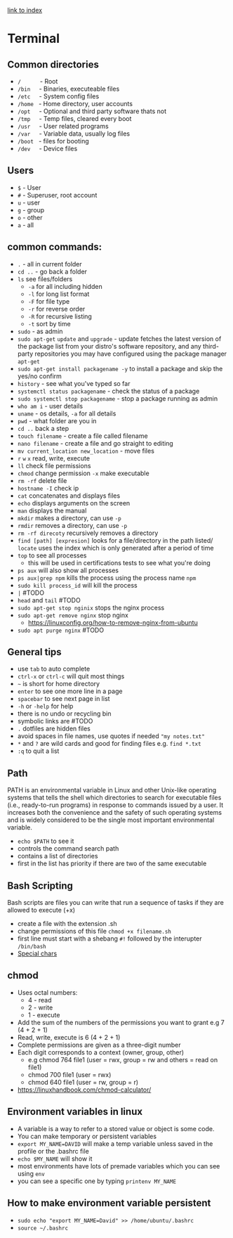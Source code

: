 [link to index](/readme.md)  
# Terminal

## Common directories
- `/` &nbsp;&nbsp;&nbsp;&nbsp;&nbsp;&nbsp;&nbsp;&nbsp;&nbsp;&nbsp;- Root  
- `/bin` &nbsp;&nbsp;&nbsp;&nbsp;- Binaries, executeable files
- `/etc` &nbsp;&nbsp;&nbsp;&nbsp;- System config files
- `/home` &nbsp;&nbsp;- Home directory, user accounts
- `/opt` &nbsp;&nbsp;&nbsp;&nbsp;- Optional and third party software thats not
- `/tmp` &nbsp;&nbsp;&nbsp;&nbsp;- Temp files, cleared every boot
- `/usr` &nbsp;&nbsp;&nbsp;&nbsp;- User related programs
- `/var` &nbsp;&nbsp;&nbsp;&nbsp;- Variable data, usually log files
- `/boot` &nbsp;&nbsp;- files for booting
- `/dev` &nbsp;&nbsp;&nbsp;&nbsp;- Device files

## Users
- `$` - User
- `#` - Superuser, root account
- `u` - user
- `g` - group
- `o` - other
- `a` - all

## common commands:
- `.` - all in current folder
- `cd ..` - go back a folder
- `ls` see files/folders
    - `-a` for all including hidden
    - `-l` for long list format
    - `-F` for file type
    - `-r` for reverse order
    - `-R` for recursive listing
    - `-t` sort by time
- `sudo` - as admin
- `sudo apt-get` `update` and `upgrade` - update fetches the latest version of the package list from your distro's software repository, and any third-party repositories you may have configured using the package manager `apt-get`
- `sudo apt-get install packagename -y` to install a package and skip the yes/no confirm
- `history` - see what you've typed so far
- `systemctl status packagename` - check the status of a package 
- `sudo systemctl stop packagename` - stop a package running as admin
- `who am i` - user details
- `uname` - os details, `-a` for all details
- `pwd` -  what folder are you in
- `cd ..` back a step
- `touch filename` - create a file called filename
- `nano filename` - create a file and go straight to editing
- `mv current_location new_location` - move files 
- `r` `w` `x` read, write, execute
- `ll` check file permissions
- `chmod` change permission `-x` make executable
- `rm -rf` delete file
- `hostname -I` check ip
- `cat` concatenates and displays files
- `echo` displays arguments on the screen
- `man` displays the manual
- `mkdir` makes a directory, can use `-p`
- `rmdir` removes a directory, can use `-p`
- `rm -rf direcoty` recursively removes a directory
- `find [path] [expresion]` looks for a file/directory in the path listed/ `locate` uses the index which is only generated after a period of time
- `top` to see all processes
    - this will be used in certifications tests to see what you're doing
- `ps aux` will also show all processes
- `ps aux|grep npm` kills the process using the process name `npm`
- `sudo kill process_id` will kill the process
- `|` #TODO
- `head` and `tail` #TODO
- `sudo apt-get stop nginix` stops the nginx process
- `sudo apt-get remove nginx` stop nginx
    - https://linuxconfig.org/how-to-remove-nginx-from-ubuntu
- `sudo apt purge nginx` #TODO


## General tips
- use `tab` to auto complete
- `ctrl-x` or `ctrl-c` will quit most things
- `~` is short for home directory
- `enter` to see one more line in a page
- `spacebar` to see next page in list
- `-h` or `-help` for help
- there is no undo or recycling bin
- symbolic links are #TODO
- `.` dotfiles are hidden files
- avoid spaces in file names, use quotes if needed `"my notes.txt"`
- `*` and `?` are wild cards and good for finding files e.g. `find *.txt`
- `:q` to quit a list


## Path
PATH is an environmental variable in Linux and other Unix-like operating systems that tells the shell which directories to search for executable files (i.e., ready-to-run programs) in response to commands issued by a user. It increases both the convenience and the safety of such operating systems and is widely considered to be the single most important environmental variable. 
- `echo $PATH` to see it
- controls the command search path
- contains a list of directories
- first in the list has priority if there are two of the same executable 


## Bash Scripting  
Bash scripts are files you can write that run a sequence of tasks if they are allowed to execute (+x)
- create a file with the extension .sh
- change permissions of this file `chmod +x filename.sh`
- first line must start with a shebang `#!` followed by the interupter `/bin/bash`
- [Special chars](howtogeek.com/439199/15-special-characters-you-need-to-know-for-bash/)

## chmod
- Uses octal numbers:
    - 4 - read
    - 2 - write
    - 1 - execute
- Add the sum of the numbers of the permissions you want to grant e.g 7 (4 + 2 + 1)
- Read, write, execute is 6 (4 + 2 + 1)
- Complete permissions are given as a three-digit number
- Each digit corresponds to a context (owner, group, other)
    - e.g chmod 764 file1 (user = rwx, group = rw and others = read on file1)
    - chmod 700 file1 (user = rwx)
    - chmod 640 file1 (user = rw, group = r)
- https://linuxhandbook.com/chmod-calculator/

## Environment variables in linux
- A variable is a way to refer to a stored value or object is some code.
- You can make temporary or persistent variables
- `export MY_NAME=DAVID` will make a temp variable unless saved in the profile or the .bashrc file
- `echo $MY_NAME` will show it
- most environments have lots of premade variables which you can see using `env`
- you can see a specific one by typing `printenv MY_NAME`


## How to make environment variable persistent
- `sudo echo "export MY_NAME=David" >> /home/ubuntu/.bashrc`
- `source ~/.bashrc`